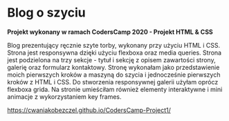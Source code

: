 # Blog o szyciu
**Projekt wykonany w ramach CodersCamp 2020 - Projekt  HTML & CSS** 

Blog prezentujący ręcznie szyte torby, wykonany przy użyciu HTML i CSS. Strona jest responsywna dzięki użyciu flexboxa oraz media queries. Strona jest podzielona na trzy sekcje - tytuł i sekcję z opisem zawartości strony, galerię oraz formularz kontaktowy. Stronę wykonałam jako przedstawienie moich pierwszych kroków a maszyną do szycia i jednocześnie pierwszych kroków z HTML i  CSS. Do stworzenia responsywnej galerii użyłam oprócz flexboxa grida. Na stronie umieściłam również elementy interaktywne i mini animacje z wykorzystaniem key frames. 


https://cwaniakobezczel.github.io/CodersCamp-Project1/
